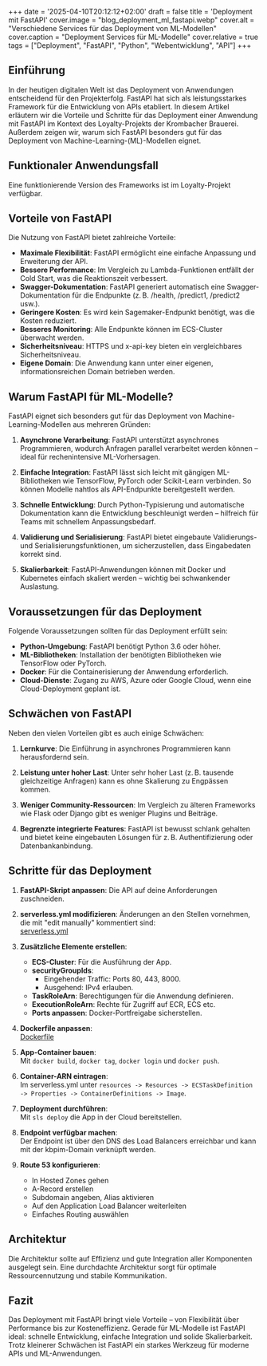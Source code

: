 +++
date = '2025-04-10T20:12:12+02:00'
draft = false
title = 'Deployment mit FastAPI'
cover.image = "blog_deployment_ml_fastapi.webp"
cover.alt = "Verschiedene Services für das Deployment von ML-Modellen"
cover.caption = "Deployment Services für ML-Modelle"
cover.relative = true
tags = ["Deployment", "FastAPI", "Python", "Webentwicklung", "API"]
+++

## Einführung

In der heutigen digitalen Welt ist das Deployment von Anwendungen entscheidend für den Projekterfolg. FastAPI hat sich als leistungsstarkes Framework für die Entwicklung von APIs etabliert. In diesem Artikel erläutern wir die Vorteile und Schritte für das Deployment einer Anwendung mit FastAPI im Kontext des Loyalty-Projekts der Krombacher Brauerei. Außerdem zeigen wir, warum sich FastAPI besonders gut für das Deployment von Machine-Learning-(ML)-Modellen eignet.

## Funktionaler Anwendungsfall

Eine funktionierende Version des Frameworks ist im Loyalty-Projekt verfügbar.

## Vorteile von FastAPI

Die Nutzung von FastAPI bietet zahlreiche Vorteile:

- **Maximale Flexibilität**: FastAPI ermöglicht eine einfache Anpassung und Erweiterung der API.
- **Bessere Performance**: Im Vergleich zu Lambda-Funktionen entfällt der Cold Start, was die Reaktionszeit verbessert.
- **Swagger-Dokumentation**: FastAPI generiert automatisch eine Swagger-Dokumentation für die Endpunkte (z. B. /health, /predict1, /predict2 usw.).
- **Geringere Kosten**: Es wird kein Sagemaker-Endpunkt benötigt, was die Kosten reduziert.
- **Besseres Monitoring**: Alle Endpunkte können im ECS-Cluster überwacht werden.
- **Sicherheitsniveau**: HTTPS und x-api-key bieten ein vergleichbares Sicherheitsniveau.
- **Eigene Domain**: Die Anwendung kann unter einer eigenen, informationsreichen Domain betrieben werden.

## Warum FastAPI für ML-Modelle?

FastAPI eignet sich besonders gut für das Deployment von Machine-Learning-Modellen aus mehreren Gründen:

1. **Asynchrone Verarbeitung**: FastAPI unterstützt asynchrones Programmieren, wodurch Anfragen parallel verarbeitet werden können – ideal für rechenintensive ML-Vorhersagen.

2. **Einfache Integration**: FastAPI lässt sich leicht mit gängigen ML-Bibliotheken wie TensorFlow, PyTorch oder Scikit-Learn verbinden. So können Modelle nahtlos als API-Endpunkte bereitgestellt werden.

3. **Schnelle Entwicklung**: Durch Python-Typisierung und automatische Dokumentation kann die Entwicklung beschleunigt werden – hilfreich für Teams mit schnellem Anpassungsbedarf.

4. **Validierung und Serialisierung**: FastAPI bietet eingebaute Validierungs- und Serialisierungsfunktionen, um sicherzustellen, dass Eingabedaten korrekt sind.

5. **Skalierbarkeit**: FastAPI-Anwendungen können mit Docker und Kubernetes einfach skaliert werden – wichtig bei schwankender Auslastung.

## Voraussetzungen für das Deployment

Folgende Voraussetzungen sollten für das Deployment erfüllt sein:

- **Python-Umgebung**: FastAPI benötigt Python 3.6 oder höher.
- **ML-Bibliotheken**: Installation der benötigten Bibliotheken wie TensorFlow oder PyTorch.
- **Docker**: Für die Containerisierung der Anwendung erforderlich.
- **Cloud-Dienste**: Zugang zu AWS, Azure oder Google Cloud, wenn eine Cloud-Deployment geplant ist.

## Schwächen von FastAPI

Neben den vielen Vorteilen gibt es auch einige Schwächen:

1. **Lernkurve**: Die Einführung in asynchrones Programmieren kann herausfordernd sein.

2. **Leistung unter hoher Last**: Unter sehr hoher Last (z. B. tausende gleichzeitige Anfragen) kann es ohne Skalierung zu Engpässen kommen.

3. **Weniger Community-Ressourcen**: Im Vergleich zu älteren Frameworks wie Flask oder Django gibt es weniger Plugins und Beiträge.

4. **Begrenzte integrierte Features**: FastAPI ist bewusst schlank gehalten und bietet keine eingebauten Lösungen für z. B. Authentifizierung oder Datenbankanbindung.

## Schritte für das Deployment

1. **FastAPI-Skript anpassen**: Die API auf deine Anforderungen zuschneiden.

2. **serverless.yml modifizieren**: Änderungen an den Stellen vornehmen, die mit "edit manually" kommentiert sind:  
   [serverless.yml](https://gitlab.com/krombacher-brauerei/datascience_krombacher/loyalty/-/blob/master/src/Fraud_Detection/serverless.yml)

3. **Zusätzliche Elemente erstellen**:
    - **ECS-Cluster**: Für die Ausführung der App.
    - **securityGroupIds**:
        - Eingehender Traffic: Ports 80, 443, 8000.
        - Ausgehend: IPv4 erlauben.
    - **TaskRoleArn**: Berechtigungen für die Anwendung definieren.
    - **ExecutionRoleArn**: Rechte für Zugriff auf ECR, ECS etc.
    - **Ports anpassen**: Docker-Portfreigabe sicherstellen.

4. **Dockerfile anpassen**:  
   [Dockerfile](https://gitlab.com/krombacher-brauerei/datascience_krombacher/loyalty/-/blob/master/src/Fraud_Detection/Dockerfile)

5. **App-Container bauen**:  
   Mit `docker build`, `docker tag`, `docker login` und `docker push`.

6. **Container-ARN eintragen**:  
   Im serverless.yml unter `resources -> Resources -> ECSTaskDefinition -> Properties -> ContainerDefinitions -> Image`.

7. **Deployment durchführen**:  
   Mit `sls deploy` die App in der Cloud bereitstellen.

8. **Endpoint verfügbar machen**:  
   Der Endpoint ist über den DNS des Load Balancers erreichbar und kann mit der kbpim-Domain verknüpft werden.

9. **Route 53 konfigurieren**:
    - In Hosted Zones gehen
    - A-Record erstellen
    - Subdomain angeben, Alias aktivieren
    - Auf den Application Load Balancer weiterleiten
    - Einfaches Routing auswählen

## Architektur

Die Architektur sollte auf Effizienz und gute Integration aller Komponenten ausgelegt sein. Eine durchdachte Architektur sorgt für optimale Ressourcennutzung und stabile Kommunikation.

## Fazit

Das Deployment mit FastAPI bringt viele Vorteile – von Flexibilität über Performance bis zur Kosteneffizienz. Gerade für ML-Modelle ist FastAPI ideal: schnelle Entwicklung, einfache Integration und solide Skalierbarkeit. Trotz kleinerer Schwächen ist FastAPI ein starkes Werkzeug für moderne APIs und ML-Anwendungen.
